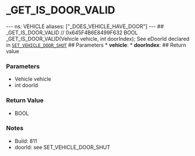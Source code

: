 # _GET_IS_DOOR_VALID

--- ns: VEHICLE aliases: ["_DOES_VEHICLE_HAVE_DOOR"] --- ## _GET_IS_DOOR_VALID  // 0x645F4B6E8499F632 BOOL _GET_IS_DOOR_VALID(Vehicle vehicle, int doorIndex);  See eDoorId declared in [`SET_VEHICLE_DOOR_SHUT`](#_0x93D9BD300D7789E5)  ## Parameters * **vehicle**: * **doorIndex**:  ## Return value

### Parameters
* Vehicle vehicle
* int doorId

### Return Value
* BOOL

### Notes
* Build: 811
* doorId: see SET_VEHICLE_DOOR_SHUT

